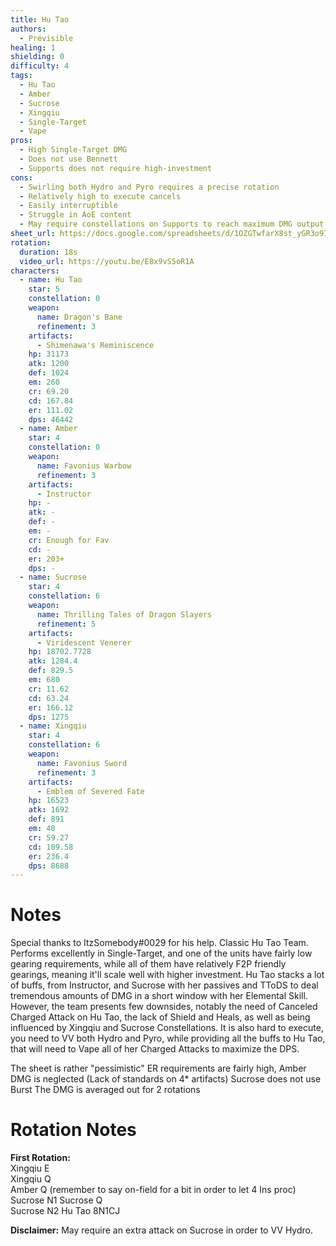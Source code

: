 ```yaml
---
title: Hu Tao
authors:
  - Prévisible
healing: 1
shielding: 0
difficulty: 4
tags:
  - Hu Tao 
  - Amber
  - Sucrose
  - Xingqiu
  - Single-Target
  - Vape
pros:
  - High Single-Target DMG
  - Does not use Bennett 
  - Supports does not require high-investment 
cons:
  - Swirling both Hydro and Pyro requires a precise rotation
  - Relatively high to execute cancels 
  - Easily interruptible 
  - Struggle in AoE content 
  - May require constellations on Supports to reach maximum DMG output
sheet_url: https://docs.google.com/spreadsheets/d/1OZGTwfarX8st_yGR3o97MH_9tcVEt0N0/
rotation:
  duration: 18s
  video_url: https://youtu.be/E8x9vS5oR1A
characters:
  - name: Hu Tao 
    star: 5
    constellation: 0
    weapon:
      name: Dragon's Bane
      refinement: 3
    artifacts:
      - Shimenawa's Reminiscence
    hp: 31173
    atk: 1200
    def: 1024
    em: 260
    cr: 69.20
    cd: 167.84
    er: 111.02
    dps: 46442
  - name: Amber
    star: 4
    constellation: 0
    weapon:
      name: Favonius Warbow
      refinement: 3
    artifacts:
      - Instructor
    hp: -
    atk: -
    def: -
    em: -
    cr: Enough for Fav
    cd: -
    er: 203+ 
    dps: -
  - name: Sucrose
    star: 4
    constellation: 6
    weapon:
      name: Thrilling Tales of Dragon Slayers
      refinement: 5
    artifacts:
      - Viridescent Venerer
    hp: 18702.7728
    atk: 1284.4
    def: 829.5
    em: 680
    cr: 11.62
    cd: 63.24
    er: 166.12
    dps: 1275
  - name: Xingqiu
    star: 4
    constellation: 6
    weapon:
      name: Favonius Sword
      refinement: 3
    artifacts:
      - Emblem of Severed Fate
    hp: 16523
    atk: 1692
    def: 891
    em: 40
    cr: 59.27
    cd: 109.58
    er: 236.4
    dps: 8688
---
```


# **Notes**

Special thanks to ItzSomebody#0029 for his help.
Classic Hu Tao Team. Performs excellently in Single-Target, and one of the units have fairly low gearing requirements, while all of them have relatively F2P friendly gearings, meaning it'll scale well with higher investment. 
Hu Tao stacks a lot of buffs, from Instructor, and Sucrose with her passives and TToDS to deal tremendous amounts of DMG in a short window with her Elemental Skill. 
However, the team presents few downsides, notably the need of Canceled Charged Attack on Hu Tao, the lack of Shield and Heals, as well as being influenced by Xingqiu and Sucrose Constellations. 
It is also hard to execute, you need to VV both Hydro and Pyro, while providing all the buffs to Hu Tao, that will need to Vape all of her Charged Attacks to maximize the DPS. 


The sheet is rather "pessimistic" 
ER requirements are fairly high, Amber DMG is neglected (Lack of standards on 4* artifacts) 
Sucrose does not use Burst 
The DMG is averaged out for 2 rotations 



# **Rotation Notes**  

**First Rotation:**  
Xingqiu E  
Xingqiu Q  
Amber Q (remember to say on-field for a bit in order to let 4 Ins proc) 
Sucrose N1 
Sucrose Q  
Sucrose N2 
Hu Tao 8N1CJ  
  

**Disclaimer:** May require an extra attack on Sucrose in order to VV Hydro. 
